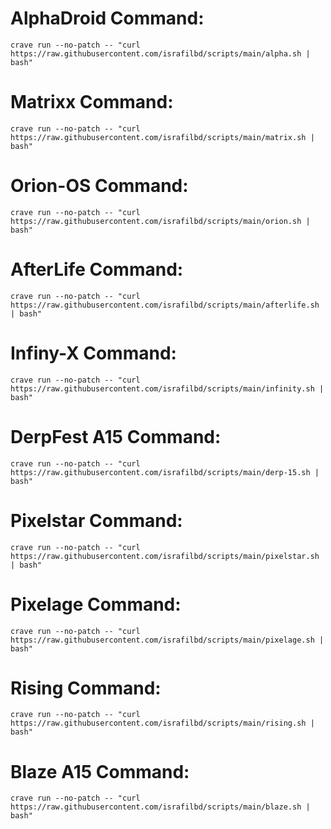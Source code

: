 # AlphaDroid Command:
```
crave run --no-patch -- "curl https://raw.githubusercontent.com/israfilbd/scripts/main/alpha.sh | bash"
```
# Matrixx Command:
```
crave run --no-patch -- "curl https://raw.githubusercontent.com/israfilbd/scripts/main/matrix.sh | bash"
```
# Orion-OS Command:
```
crave run --no-patch -- "curl https://raw.githubusercontent.com/israfilbd/scripts/main/orion.sh | bash"
```
# AfterLife Command:
```
crave run --no-patch -- "curl https://raw.githubusercontent.com/israfilbd/scripts/main/afterlife.sh | bash"
```
# Infiny-X Command:
```
crave run --no-patch -- "curl https://raw.githubusercontent.com/israfilbd/scripts/main/infinity.sh | bash"
```
# DerpFest A15 Command:
```
crave run --no-patch -- "curl https://raw.githubusercontent.com/israfilbd/scripts/main/derp-15.sh | bash"
```
# Pixelstar Command:
```
crave run --no-patch -- "curl https://raw.githubusercontent.com/israfilbd/scripts/main/pixelstar.sh | bash"
```
# Pixelage Command:
```
crave run --no-patch -- "curl https://raw.githubusercontent.com/israfilbd/scripts/main/pixelage.sh | bash"
```
# Rising Command:
```
crave run --no-patch -- "curl https://raw.githubusercontent.com/israfilbd/scripts/main/rising.sh | bash"
```
# Blaze A15 Command:
```
crave run --no-patch -- "curl https://raw.githubusercontent.com/israfilbd/scripts/main/blaze.sh | bash"
```
